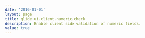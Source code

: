```yaml
---
date: '2016-01-01'
layout: page
title: glide.ui.client.numeric.check
description: Enable client side validation of numeric fields.
value: true 
---
```

